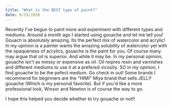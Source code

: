 ```yaml
---
title: "What is the BEST type of paint?"
date: 6/15/2020
---
```


Recently I've begun to paint more and experiment with different types and mediums. Around a month ago I started using gouache and let me tell you!
Gouach is absolutely amazing. Its the perfect mix of watercolor and acrylic! In my opinion is a painter wants the amazing solubility of watercolor yet with the opaqueness of acrylics, gouache is the paint for you.
Of course many may argue that oil is superior. And while it may be. In my personal opinion, gouache isn't as messy or expensive as oil. Oil reqires resin and varnishes and different mediums to use it at a prefered vicosity. 
SO in my opinion, I find gouache to be the pefect medium. Go check in out! Some brands I recommend for beginners are the "HIMI" Miya brand that sells JELLY gouache (Which is my personal favorite).
But if you'd like a more professional look, Winsor and Newton is of course the way to go.

I hope this helped you decide whether to try gouache or not!!
